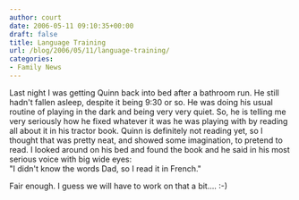 ```yaml
---
author: court
date: 2006-05-11 09:10:35+00:00
draft: false
title: Language Training
url: /blog/2006/05/11/language-training/
categories:
- Family News
---
```


Last night I was getting Quinn back into bed after a bathroom run.  He still hadn't fallen asleep, despite it being 9:30 or so.  He was doing his usual routine of playing in the dark and being very very quiet.  So, he is telling me very seriously how he fixed whatever it was he was playing with by reading all about it in his tractor book.  Quinn is definitely not reading yet, so I thought that was pretty neat, and showed some imagination, to pretend to read.  I looked around on his bed and found the book and he said in his most serious voice with big wide eyes:  
"I didn't know the words Dad, so I read it in French."

Fair enough.  I guess we will have to work on that a bit....  :-)
